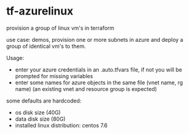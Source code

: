 # tf-azurelinux
provision a group of linux vm's in terraform

use case: demos, provision one or more subnets in azure and deploy a group of identical vm's to them.

Usage:
- enter your azure credentials in an <something>.auto.tfvars file, if not you will be prompted for missing variables
- enter some names for azure objects in the same file (vnet name, rg name)
  (an existing vnet and resource group is expected)
  
  
some defaults are hardcoded:
- os disk size (40G)
- data disk size (80G)
- installed linux distribution: centos 7.6


